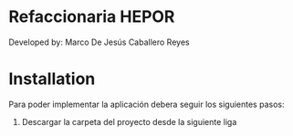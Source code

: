 # Refaccionaria HEPOR
Developed by: Marco De Jesús Caballero Reyes


# Installation
Para poder implementar la aplicación debera seguir los siguientes pasos:
1. Descargar la carpeta del proyecto desde la siguiente liga 
